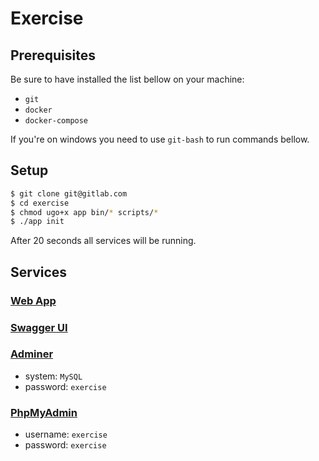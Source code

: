 # Exercise

## Prerequisites

Be sure to have installed the list bellow on your machine:

- `git`
- `docker`
- `docker-compose`

If you're on windows you need to use `git-bash` to run commands bellow.

## Setup

```bash
$ git clone git@gitlab.com
$ cd exercise
$ chmod ugo+x app bin/* scripts/*
$ ./app init
```

After 20 seconds all services will be running.

## Services

### [Web App](http://localhost:3000)

### [Swagger UI](http://localhost:5000/api)

### [Adminer](http://localhost:8880/?server=db&username=exercise&db=exercise)
- system: `MySQL` 
- password: `exercise`

### [PhpMyAdmin](http://localhost:8881)
- username: `exercise`
- password: `exercise`
